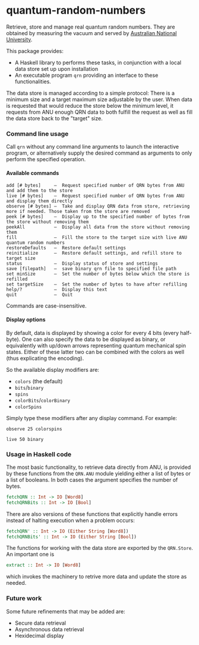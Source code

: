 # quantum-random-numbers
Retrieve, store and manage real quantum random numbers. They are obtained by measuring the vacuum and served by [Australian National University](http://qrng.anu.edu.au/).

This package provides:
* A Haskell library to performs these tasks, in conjunction with a local data store set up upon installation
* An executable program `qrn` providing an interface to these functionalities.

The data store is managed according to a simple protocol: There is a minimum size and a target maximum size adjustable by the user. When data is requested that would reduce the store below the minimum level, it requests from ANU enough QRN data to both fulfill the request as well as fill the data store back to the "target" size.


### Command line usage

Call `qrn` without any command line arguments to launch the interactive program, or alternatively
supply the desired command as arguments to only perform the specified operation.

#### Available commands

```
add [# bytes]     –  Request specified number of QRN bytes from ANU and add them to the store
live [# bytes]    –  Request specified number of QRN bytes from ANU and display them directly
observe [# bytes] –  Take and display QRN data from store, retrieving more if needed. Those taken from the store are removed
peek [# bytes]    –  Display up to the specified number of bytes from the store without removing them
peekAll           –  Display all data from the store without removing them
fill              –  Fill the store to the target size with live ANU quantum random numbers
restoreDefaults   –  Restore default settings
reinitialize      –  Restore default settings, and refill store to target size
status            –  Display status of store and settings
save [filepath]   –  save binary qrn file to specified file path
set minSize       –  Set the number of bytes below which the store is refilled
set targetSize    –  Set the number of bytes to have after refilling
help/?            –  Display this text
quit              –  Quit
```

Commands are case-insensitive.

#### Display options

By default, data is displayed by showing a color for every 4 bits (every half-byte). One can also specify the data to be displayed as binary,
or equivalently with up/down arrows representing quantum mechanical spin states. Either of these latter two can be combined with the colors as well (thus explicating the encoding).

So the available display modifiers are:
* `colors` (the default)
* `bits`/`binary`
* `spins`
* `colorBits`/`colorBinary`
* `colorSpins`

Simply type these modifiers after any display command. For example:

`observe 25 colorspins`

`live 50 binary`

### Usage in Haskell code

The most basic functionality, to retrieve data directly from ANU, is provided by these functions from the `QRN.ANU` module
yielding either a list of bytes or a list of booleans. In both cases the argument specifies the number of bytes.

```haskell
fetchQRN :: Int -> IO [Word8]
fetchQRNBits :: Int -> IO [Bool]
```

There are also versions of these functions that explicitly handle errors instead of halting execution when a problem occurs:

```haskell
fetchQRN' :: Int -> IO (Either String [Word8])
fetchQRNBits' :: Int -> IO (Either String [Bool])
```

The functions for working with the data store are exported by the `QRN.Store`. An important one is

```haskell
extract :: Int -> IO [Word8]
```
which invokes the machinery to retrive more data and update the store as needed.

### Future work

Some future refinements that may be added are:

* Secure data retrieval
* Asynchronous data retrieval
* Hexidecimal display
